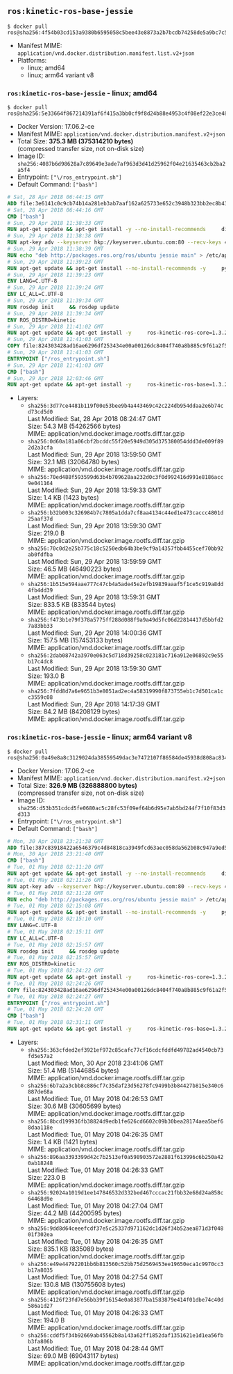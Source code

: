 ## `ros:kinetic-ros-base-jessie`

```console
$ docker pull ros@sha256:4f54b03cd153a9380b6595058c5bee43e8873a2b7bcdb74258de5a9bc7c5c76c
```

-	Manifest MIME: `application/vnd.docker.distribution.manifest.list.v2+json`
-	Platforms:
	-	linux; amd64
	-	linux; arm64 variant v8

### `ros:kinetic-ros-base-jessie` - linux; amd64

```console
$ docker pull ros@sha256:5e33664f867214391af6f415a3bb0cf9f8d24b88e4953c4f08ef22e3ce48697a
```

-	Docker Version: 17.06.2-ce
-	Manifest MIME: `application/vnd.docker.distribution.manifest.v2+json`
-	Total Size: **375.3 MB (375314210 bytes)**  
	(compressed transfer size, not on-disk size)
-	Image ID: `sha256:4087b6d98628a7c89649e3ade7af963d3d41d25962f04e21635463cb2ba2a5f4`
-	Entrypoint: `["\/ros_entrypoint.sh"]`
-	Default Command: `["bash"]`

```dockerfile
# Sat, 28 Apr 2018 06:44:15 GMT
ADD file:3e6141c0c9cb74b14a281eb3ab7aaf162a625733e652c3948b323bb2ec8b4343 in / 
# Sat, 28 Apr 2018 06:44:16 GMT
CMD ["bash"]
# Sun, 29 Apr 2018 11:38:33 GMT
RUN apt-get update && apt-get install -y --no-install-recommends     dirmngr     gnupg2     && rm -rf /var/lib/apt/lists/*
# Sun, 29 Apr 2018 11:38:38 GMT
RUN apt-key adv --keyserver hkp://keyserver.ubuntu.com:80 --recv-keys 421C365BD9FF1F717815A3895523BAEEB01FA116
# Sun, 29 Apr 2018 11:38:39 GMT
RUN echo "deb http://packages.ros.org/ros/ubuntu jessie main" > /etc/apt/sources.list.d/ros-latest.list
# Sun, 29 Apr 2018 11:39:23 GMT
RUN apt-get update && apt-get install --no-install-recommends -y     python-rosdep     python-rosinstall     python-vcstools     && rm -rf /var/lib/apt/lists/*
# Sun, 29 Apr 2018 11:39:23 GMT
ENV LANG=C.UTF-8
# Sun, 29 Apr 2018 11:39:24 GMT
ENV LC_ALL=C.UTF-8
# Sun, 29 Apr 2018 11:39:34 GMT
RUN rosdep init     && rosdep update
# Sun, 29 Apr 2018 11:39:34 GMT
ENV ROS_DISTRO=kinetic
# Sun, 29 Apr 2018 11:41:02 GMT
RUN apt-get update && apt-get install -y     ros-kinetic-ros-core=1.3.2-0*     && rm -rf /var/lib/apt/lists/*
# Sun, 29 Apr 2018 11:41:03 GMT
COPY file:824303428ad16ae6296df253434e00a00126dc8404f740a8b885c9f61a2f5fcb in / 
# Sun, 29 Apr 2018 11:41:03 GMT
ENTRYPOINT ["/ros_entrypoint.sh"]
# Sun, 29 Apr 2018 11:41:03 GMT
CMD ["bash"]
# Sun, 29 Apr 2018 12:03:46 GMT
RUN apt-get update && apt-get install -y     ros-kinetic-ros-base=1.3.2-0*     && rm -rf /var/lib/apt/lists/*
```

-	Layers:
	-	`sha256:3d77ce4481b119f00e53bee9b4a443469c42c224db954ddaa2e6b74cd73cd5d0`  
		Last Modified: Sat, 28 Apr 2018 08:24:47 GMT  
		Size: 54.3 MB (54262566 bytes)  
		MIME: application/vnd.docker.image.rootfs.diff.tar.gzip
	-	`sha256:0d60a181a06cbf2bcddc55f20e5949d305d375380054ddd3de009f892d2a3cfa`  
		Last Modified: Sun, 29 Apr 2018 13:59:50 GMT  
		Size: 32.1 MB (32064780 bytes)  
		MIME: application/vnd.docker.image.rootfs.diff.tar.gzip
	-	`sha256:70ed488f593599d63b4b709628aa232d0c3f0d992416d991e8186acc9e041164`  
		Last Modified: Sun, 29 Apr 2018 13:59:33 GMT  
		Size: 1.4 KB (1423 bytes)  
		MIME: application/vnd.docker.image.rootfs.diff.tar.gzip
	-	`sha256:b32b003c326984b7c7805a1dda7cf8aa4134c44ed1e473caccc4801d25aaf37d`  
		Last Modified: Sun, 29 Apr 2018 13:59:30 GMT  
		Size: 219.0 B  
		MIME: application/vnd.docker.image.rootfs.diff.tar.gzip
	-	`sha256:70c0d2e25b775c18c5250edb64b3be9cf9a14357fbb4455cef70bb92ab0fdfba`  
		Last Modified: Sun, 29 Apr 2018 13:59:59 GMT  
		Size: 46.5 MB (46490223 bytes)  
		MIME: application/vnd.docker.image.rootfs.diff.tar.gzip
	-	`sha256:1b515e594aae777c47cb4a5ade45e2efb19839aaaf5f1ce5c919a8dd4fb4dd39`  
		Last Modified: Sun, 29 Apr 2018 13:59:31 GMT  
		Size: 833.5 KB (833544 bytes)  
		MIME: application/vnd.docker.image.rootfs.diff.tar.gzip
	-	`sha256:f473b1e79f378a5775ff288d088f9a9a49d5fc06d22814417d5bbfd27a83bb33`  
		Last Modified: Sun, 29 Apr 2018 14:00:36 GMT  
		Size: 157.5 MB (157453133 bytes)  
		MIME: application/vnd.docker.image.rootfs.diff.tar.gzip
	-	`sha256:2dab08742a3970e063c5d718d39258c023181c716a912e06892c9e55b17c4dc8`  
		Last Modified: Sun, 29 Apr 2018 13:59:30 GMT  
		Size: 193.0 B  
		MIME: application/vnd.docker.image.rootfs.diff.tar.gzip
	-	`sha256:7fdd8d7a6e9651b3e8051ad2ec4a58319990f873755eb1c7d501ca1cc3559c08`  
		Last Modified: Sun, 29 Apr 2018 14:17:39 GMT  
		Size: 84.2 MB (84208129 bytes)  
		MIME: application/vnd.docker.image.rootfs.diff.tar.gzip

### `ros:kinetic-ros-base-jessie` - linux; arm64 variant v8

```console
$ docker pull ros@sha256:0a49e8a8c3129024da38559549dac3e7472107f86584de45938d808ac834d59c
```

-	Docker Version: 17.06.2-ce
-	Manifest MIME: `application/vnd.docker.distribution.manifest.v2+json`
-	Total Size: **326.9 MB (326888800 bytes)**  
	(compressed transfer size, not on-disk size)
-	Image ID: `sha256:d53b351cdcd5fe0680ac5c28fc53f09ef64b6d95e7ab5bd244f7f10f83d3d313`
-	Entrypoint: `["\/ros_entrypoint.sh"]`
-	Default Command: `["bash"]`

```dockerfile
# Mon, 30 Apr 2018 23:21:38 GMT
ADD file:387c83918422a6546379c4d84818ca3949fcd63aec058da562b08c947a9ed571 in / 
# Mon, 30 Apr 2018 23:21:40 GMT
CMD ["bash"]
# Tue, 01 May 2018 02:11:20 GMT
RUN apt-get update && apt-get install -y --no-install-recommends     dirmngr     gnupg2     && rm -rf /var/lib/apt/lists/*
# Tue, 01 May 2018 02:11:26 GMT
RUN apt-key adv --keyserver hkp://keyserver.ubuntu.com:80 --recv-keys 421C365BD9FF1F717815A3895523BAEEB01FA116
# Tue, 01 May 2018 02:11:28 GMT
RUN echo "deb http://packages.ros.org/ros/ubuntu jessie main" > /etc/apt/sources.list.d/ros-latest.list
# Tue, 01 May 2018 02:15:08 GMT
RUN apt-get update && apt-get install --no-install-recommends -y     python-rosdep     python-rosinstall     python-vcstools     && rm -rf /var/lib/apt/lists/*
# Tue, 01 May 2018 02:15:10 GMT
ENV LANG=C.UTF-8
# Tue, 01 May 2018 02:15:11 GMT
ENV LC_ALL=C.UTF-8
# Tue, 01 May 2018 02:15:57 GMT
RUN rosdep init     && rosdep update
# Tue, 01 May 2018 02:15:57 GMT
ENV ROS_DISTRO=kinetic
# Tue, 01 May 2018 02:24:22 GMT
RUN apt-get update && apt-get install -y     ros-kinetic-ros-core=1.3.2-0*     && rm -rf /var/lib/apt/lists/*
# Tue, 01 May 2018 02:24:26 GMT
COPY file:824303428ad16ae6296df253434e00a00126dc8404f740a8b885c9f61a2f5fcb in / 
# Tue, 01 May 2018 02:24:27 GMT
ENTRYPOINT ["/ros_entrypoint.sh"]
# Tue, 01 May 2018 02:24:28 GMT
CMD ["bash"]
# Tue, 01 May 2018 02:31:11 GMT
RUN apt-get update && apt-get install -y     ros-kinetic-ros-base=1.3.2-0*     && rm -rf /var/lib/apt/lists/*
```

-	Layers:
	-	`sha256:363cfded2ef3921ef972c85cafc77cf16cdcfddfd49782ad4540cb73fd5e57a2`  
		Last Modified: Mon, 30 Apr 2018 23:41:06 GMT  
		Size: 51.4 MB (51446854 bytes)  
		MIME: application/vnd.docker.image.rootfs.diff.tar.gzip
	-	`sha256:6b7a2a3cbb8c886cf7c35daf23d56278fc9499b3b84427b815e340c6887de68a`  
		Last Modified: Tue, 01 May 2018 04:26:53 GMT  
		Size: 30.6 MB (30605699 bytes)  
		MIME: application/vnd.docker.image.rootfs.diff.tar.gzip
	-	`sha256:8bcd199936fb38824d9edb1fe626cd6602c09b30bea28174aea5bef68daa118e`  
		Last Modified: Tue, 01 May 2018 04:26:35 GMT  
		Size: 1.4 KB (1421 bytes)  
		MIME: application/vnd.docker.image.rootfs.diff.tar.gzip
	-	`sha256:896aa3393399d42c7b2513ef0a598903572e2881f613996c6b250a420ab18248`  
		Last Modified: Tue, 01 May 2018 04:26:33 GMT  
		Size: 223.0 B  
		MIME: application/vnd.docker.image.rootfs.diff.tar.gzip
	-	`sha256:92024a1019d1ee147846532d332bed467cccac21fbb32e68d24a858c64468d9e`  
		Last Modified: Tue, 01 May 2018 04:27:04 GMT  
		Size: 44.2 MB (44200595 bytes)  
		MIME: application/vnd.docker.image.rootfs.diff.tar.gzip
	-	`sha256:9dd8d64ceeefcdf37e5c25337d971162dc1d26f34b52aea871d3f04801f302ea`  
		Last Modified: Tue, 01 May 2018 04:26:35 GMT  
		Size: 835.1 KB (835089 bytes)  
		MIME: application/vnd.docker.image.rootfs.diff.tar.gzip
	-	`sha256:e49e44792201bb6b813560c52bb75d2569453ee19650eca1c9970cc3b17a8035`  
		Last Modified: Tue, 01 May 2018 04:27:54 GMT  
		Size: 130.8 MB (130755608 bytes)  
		MIME: application/vnd.docker.image.rootfs.diff.tar.gzip
	-	`sha256:4126f23fd7e56bb39f16154e0a83877ba1583879e414f01dbe74c40d586a1d27`  
		Last Modified: Tue, 01 May 2018 04:26:33 GMT  
		Size: 194.0 B  
		MIME: application/vnd.docker.image.rootfs.diff.tar.gzip
	-	`sha256:cddf5f34b92669ab45562b8a143a62ff1852daf1351621e1d1ea56fbb3fa806b`  
		Last Modified: Tue, 01 May 2018 04:28:44 GMT  
		Size: 69.0 MB (69043117 bytes)  
		MIME: application/vnd.docker.image.rootfs.diff.tar.gzip
